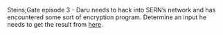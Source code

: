 Steins;Gate episode 3 - Daru needs to hack into SERN’s network and has encountered some sort of encryption program. Determine an input he needs to get the result from [here](files/sern/contents.zip).